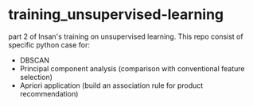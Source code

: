 # training_unsupervised-learning
part 2 of Insan's training on unsupervised learning. This repo consist of specific python case for:
- DBSCAN
- Principal component analysis (comparison with conventional feature selection)
- Apriori application (build an association rule for product recommendation)
